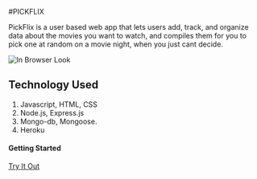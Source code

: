 #PICKFLIX

PickFlix is a user based web app that lets users add, track, and organize data about the movies you want to watch, and compiles them for you to pick one at random on a movie night, when you just cant decide.

![In Browser Look](https://imgur.com/a/inG9JZs)


## Technology Used 

1. Javascript, HTML, CSS
2. Node.js, Express.js
3. Mongo-db, Mongoose.
4. Heroku


#### Getting Started 
[Try It Out](https://pickflix316.herokuapp.com/)

